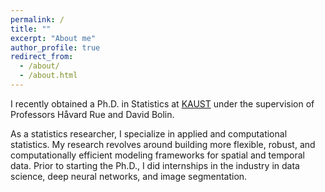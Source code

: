 ```yaml
---
permalink: /
title: ""
excerpt: "About me"
author_profile: true
redirect_from: 
  - /about/
  - /about.html
---
```


I recently obtained a Ph.D. in Statistics at [KAUST](https://www.kaust.edu.sa/en) under the supervision of Professors Håvard Rue and David Bolin. 

As a statistics researcher, I specialize in applied and computational statistics. My research revolves around building more flexible, robust, and computationally efficient modeling frameworks for spatial and temporal data. Prior to starting the Ph.D., I did internships in the industry in data science, deep neural networks, and image segmentation.
